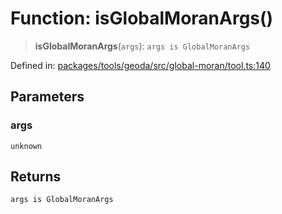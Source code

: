 # Function: isGlobalMoranArgs()

> **isGlobalMoranArgs**(`args`): `args is GlobalMoranArgs`

Defined in: [packages/tools/geoda/src/global-moran/tool.ts:140](https://github.com/GeoDaCenter/openassistant/blob/0a6a7e7306d75a25dc968b3117f04cb7bd613bec/packages/tools/geoda/src/global-moran/tool.ts#L140)

## Parameters

### args

`unknown`

## Returns

`args is GlobalMoranArgs`
